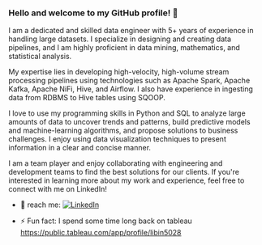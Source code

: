 ### Hello and welcome to my GitHub profile! 👋

I am a dedicated and skilled data engineer with 5+ years of experience in handling large datasets. I specialize in designing and creating data pipelines, and I am highly proficient in data mining, mathematics, and statistical analysis.

My expertise lies in developing high-velocity, high-volume stream processing pipelines using technologies such as Apache Spark, Apache Kafka, Apache NiFi, Hive, and Airflow. I also have experience in ingesting data from RDBMS to Hive tables using SQOOP.

I love to use my programming skills in Python and SQL to analyze large amounts of data to uncover trends and patterns, build predictive models and machine-learning algorithms, and propose solutions to business challenges. I enjoy using data visualization techniques to present information in a clear and concise manner.

I am a team player and enjoy collaborating with engineering and development teams to find the best solutions for our clients. If you're interested in learning more about my work and experience, feel free to connect with me on LinkedIn!

- 💬 reach me: [![LinkedIn](https://img.shields.io/badge/-LinkedIn-black.svg?style=flat-square&logo=linkedin&colorB=555)](https://www.linkedin.com/in/libinmathew07/)

- ⚡ Fun fact: I spend some time long back on tableau https://public.tableau.com/app/profile/libin5028
<!--
**libinpmathew07/libinpmathew07** is a ✨ _special_ ✨ repository because its `README.md` (this file) appears on your GitHub profile.

Here are some ideas to get you started:

- 🔭 I’m currently working on ...
- 🌱 I’m currently learning ...
- 👯 I’m looking to collaborate on ...
- 🤔 I’m looking for help with ...
- 💬 Ask me about ...
- 📫 How to reach me: ...
- 😄 Pronouns: ...
- ⚡ Fun fact: ...
-->
